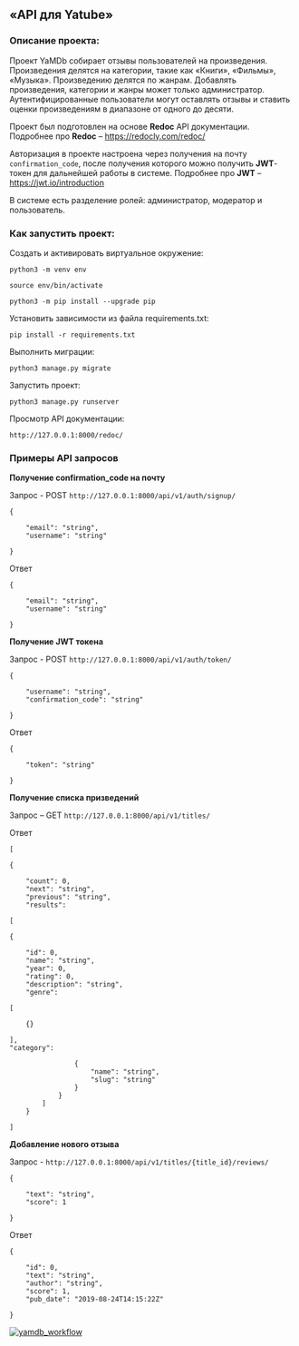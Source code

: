 ## «API для Yatube»

### Описание проекта:

Проект YaMDb собирает отзывы пользователей на произведения.
Произведения делятся на категории, такие как «Книги», «Фильмы», «Музыка». 
Произведению делятся по жанрам. 
Добавлять произведения, категории и жанры может только администратор.
Аутентифицированные пользователи могут оставлять отзывы и ставить оценки произведениям в диапазоне от одного до десяти.

Проект был подготовлен на основе **Redoc** API документации. 
  Подробнее про **Redoc** – https://redocly.com/redoc/
 

Авторизация в проекте настроена через получения на почту `confirmation_code`, после получения которого можно получить **JWT**-токен для дальнейшей работы в системе.
  Подробнее про **JWT** – https://jwt.io/introduction
 
В системе есть разделение ролей: администратор, модератор и пользователь.

### Как запустить проект:

Cоздать и активировать виртуальное окружение:

```
python3 -m venv env
```

```
source env/bin/activate
```

```
python3 -m pip install --upgrade pip
```

Установить зависимости из файла requirements.txt:

```
pip install -r requirements.txt
```

Выполнить миграции:

```
python3 manage.py migrate
```

Запустить проект:

```
python3 manage.py runserver
```

Просмотр API документации: 

```
http://127.0.0.1:8000/redoc/
```


### Примеры API запросов

**Получение confirmation_code на почту**

Запрос - POST `http://127.0.0.1:8000/api/v1/auth/signup/`

```
{

    "email": "string",
    "username": "string"

}
```

Ответ

```
{

    "email": "string",
    "username": "string"

}
```


**Получение JWT токена**

Запрос - POST `http://127.0.0.1:8000/api/v1/auth/token/`

```
{

    "username": "string",
    "confirmation_code": "string"

}
```

Ответ

```
{

    "token": "string"

}
```



**Получение списка призведений**

Запрос – GET `http://127.0.0.1:8000/api/v1/titles/`


Ответ

```
[

{

    "count": 0,
    "next": "string",
    "previous": "string",
    "results": 

[

{

    "id": 0,
    "name": "string",
    "year": 0,
    "rating": 0,
    "description": "string",
    "genre": 

[

    {}

],
"category": 

                {
                    "name": "string",
                    "slug": "string"
                }
            }
        ]
    }

]
```

**Добавление нового отзыва**

Запрос - `http://127.0.0.1:8000/api/v1/titles/{title_id}/reviews/`

```
{

    "text": "string",
    "score": 1

}
```

Ответ

```
{

    "id": 0,
    "text": "string",
    "author": "string",
    "score": 1,
    "pub_date": "2019-08-24T14:15:22Z"

}
```
[![yamdb_workflow](https://github.com/UraeviIya/yamdb_final/actions/workflows/yamdb_workflow.yml/badge.svg)](https://github.com/UraeviIya/yamdb_final/actions/workflows/yamdb_workflow.yml)